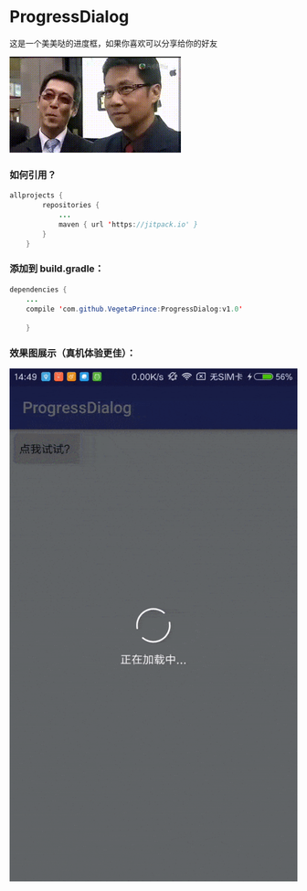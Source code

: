 # ProgressDialog

这是一个美美哒的进度框，如果你喜欢可以分享给你的好友

![image](https://github.com/VegetaPrince/ProgressDialog/blob/master/bitmap.gif)

### 如何引用？

```java
allprojects {
		repositories {
			...
			maven { url 'https://jitpack.io' }
		}
	}
```

### 添加到 build.gradle：

```java
dependencies {
	...
	compile 'com.github.VegetaPrince:ProgressDialog:v1.0'
	
	}
```

### 效果图展示（真机体验更佳）：

![image](https://raw.githubusercontent.com/VegetaPrince/ProgressDialog/master/ezgif.com-gif-to-apng.png)
